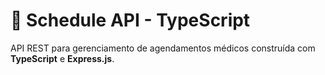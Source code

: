 # 🏥 Schedule API - TypeScript

API REST para gerenciamento de agendamentos médicos construída com **TypeScript** e **Express.js**.